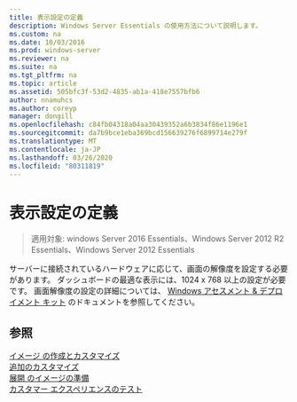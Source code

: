 ```yaml
---
title: 表示設定の定義
description: Windows Server Essentials の使用方法について説明します。
ms.custom: na
ms.date: 10/03/2016
ms.prod: windows-server
ms.reviewer: na
ms.suite: na
ms.tgt_pltfrm: na
ms.topic: article
ms.assetid: 505bfc3f-53d2-4835-ab1a-418e7557bfb6
author: nnamuhcs
ms.author: coreyp
manager: dongill
ms.openlocfilehash: c84fb04318a04aa30439352a6b3834f86e1196e1
ms.sourcegitcommit: da7b9bce1eba369bcd156639276f6899714e279f
ms.translationtype: MT
ms.contentlocale: ja-JP
ms.lasthandoff: 03/26/2020
ms.locfileid: "80311819"
---
```

# <a name="define-display-settings"></a>表示設定の定義

>適用対象: windows Server 2016 Essentials、Windows Server 2012 R2 Essentials、Windows Server 2012 Essentials

サーバーに接続されているハードウェアに応じて、画面の解像度を設定する必要があります。 ダッシュボードの最適な表示には、1024 x 768 以上の設定が必要です。 画面解像度の設定の詳細については、 [Windows アセスメント &amp; デプロイメント キット](https://go.microsoft.com/fwlink/?LinkId=248694) のドキュメントを参照してください。  
  
## <a name="see-also"></a>参照  
 [イメージ  の作成とカスタマイズ](Creating-and-Customizing-the-Image.md)  
 [追加のカスタマイズ](Additional-Customizations.md)   
 [展開  のイメージの準備](Preparing-the-Image-for-Deployment.md)  
 [カスタマー エクスペリエンスのテスト](Testing-the-Customer-Experience.md)